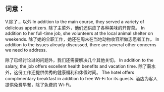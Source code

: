 ## 词意：
V.除了... 以外
In addition to the main course, they served a variety of delicious appetizers.
除了主菜外，他们还供应了各种美味的开胃菜。
In addition to her full-time job, she volunteers at the local animal shelter on weekends.
除了她的全职工作，她还在周末在当地动物收容所做志愿者工作。
In addition to the issues already discussed, there are several other concerns we need to address.
  
除了已经讨论过的问题外，我们还需要解决几个其他关切。
In addition to the salary, the job offers excellent health benefits and vacation time.
除了薪水外，这份工作还提供优秀的健康福利和休假时间。
The hotel offers complimentary breakfast in addition to free Wi-Fi for its guests.
酒店为客人提供免费早餐，除了免费的 Wi-Fi。